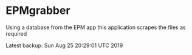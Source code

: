# EPMgrabber
Using a database from the EPM app this application scrapes the files as required


Latest backup: Sun Aug 25 20:29:01 UTC 2019
